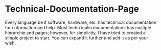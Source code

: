 # Technical-Documentation-Page
 Every language be it
 software, hardware,
 etc. has technical 
documentation
 for 
i
nformation
 and help.
Most
 techn
icalm
 documentations
 has multiple
 hierarchie
  and pages;
 however, 
for simplicity,
I have tried to created
 a simple project
 to start.
 You can
 expand 
it further and 
add it 
as per your wish. 
